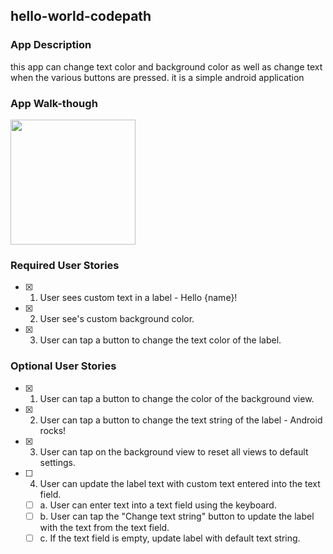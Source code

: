 ## hello-world-codepath


### App Description
this app can change text color and background color as well as change text when the various buttons are pressed. it is a simple android application

### App Walk-though

<img src='https://user-images.githubusercontent.com/70675435/152630026-0f1bb0ee-aaea-4f4e-a868-1d9938aeec6c.gif' width=200><br>

### Required User Stories
- [x] 1. User sees custom text in a label - Hello {name}!
- [x] 2. User see's custom background color.
- [x] 3. User can tap a button to change the text color of the label.

### Optional User Stories
- [x] 1. User can tap a button to change the color of the background view.  
- [x] 2. User can tap a button to change the text string of the label - Android rocks!  
- [x] 3. User can tap on the background view to reset all views to default settings.  
- [ ] 4. User can update the label text with custom text entered into the text field.  
   - [ ] a. User can enter text into a text field using the keyboard.  
   - [ ] b. User can tap the "Change text string" button to update the label with the text from the text field.  
   - [ ] c. If the text field is empty, update label with default text string.  
